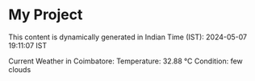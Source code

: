 # My Project

This content is dynamically generated in Indian Time (IST): 2024-05-07 19:11:07 IST


Current Weather in Coimbatore:
Temperature: 32.88 °C
Condition: few clouds

